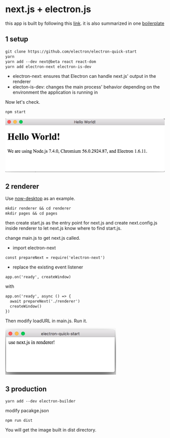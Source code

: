 # next.js + electron.js

this app is built by following this [link](https://leo.im/2017/electron-next).
it is also summarized in one [boilerplate](https://github.com/leo/electron-next-skeleton)

## 1 setup
```
git clone https://github.com/electron/electron-quick-start
yarn
yarn add --dev next@beta react react-dom
yarn add electron-next electron-is-dev
```

* electron-next: ensures that Electron can handle next.js' output in the renderer
* electon-is-dev: changes the main process' behavior depending on the environment the application is running in

Now let's check.
```
npm start
```

![hello](https://github.com/rdwrcode/next-electron/raw/master/images/hello-electron.png "Hello Electron")

## 2 renderer
Use [now-desktop](https://github.com/zeit/now-desktop) as an example.

```
mkdir renderer && cd renderer
mkdir pages && cd pages
```

then create start.js as the entry point for next.js and create next.config.js inside renderer to let next.js know where to find start.js.

change main.js to get next.js called.
* import electron-next
```
const prepareNext = require('electron-next')
```
* replace the existing event listener 
```
app.on('ready', createWindow)
```
with 
```
app.on('ready', async () => {
  await prepareNext('./renderer')
  createWindow()
})
```

Then modify loadURL in main.js. Run it.

![hello](https://github.com/rdwrcode/next-electron/raw/master/images/hello-next.png "Hello Next")

## 3 production
```
yarn add --dev electron-builder
```
modify pacakge.json

```
npm run dist
```
You will get the image built in dist directory.


